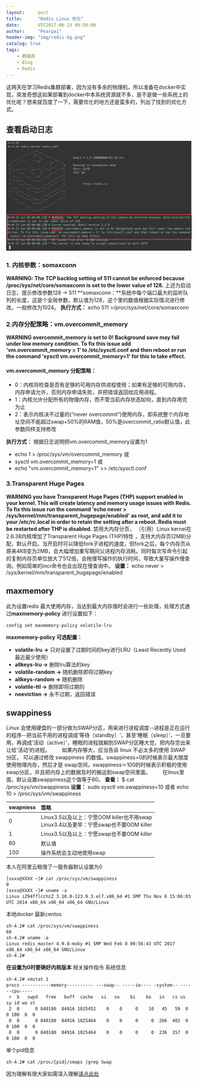 ```yaml
---
layout:     post
title:      "Redis Linux 优化"
date:       UTC2017-06-23 09:50:00
author:     "Pearpai"
header-img: "img/redis-bg.png"
catalog: true
tags:
    - 数据库
    - Blog
    - Redis
---
```

这两天在学习Redis集群部署，因为没有多余的物理机，所以准备在docker中实现，突发奇想这如果部署到docker中本系统资源就不多，是不是做一些系统上的优化呢？想来就百度了一下，需要优化的地方还是蛮多的，列出了找到的优化方式。
## 查看启动日志
![Redis 启动日志](/img/redis-start-log.png)
### 1. 内核参数：somaxconn
**WARNING: The TCP backlog setting of 511 cannot be enforced because /proc/sys/net/core/somaxconn is set to the lower value of 128.**
上述为启动日志，提示修改参数128 -> 511
**somaxconn：**系统中每个端口最大的监听队列的长度，这是个全局参数，默认值为128，这个里的数值根据实际情况进行修改。一般修改为1024。
**执行方式：** echo 511 >/proc/sys/net/core/somaxconn

### 2.内存分配策略：vm.overcommit_memory
**WARNING overcommit_memory is set to 0! Background save may fail under low memory condition. To fix this issue add 'vm.overcommit_memory = 1' to /etc/sysctl.conf and then reboot or run the command 'sysctl vm.overcommit_memory=1' for this to take effect.**

#### vm.overcommit_memory 分配策略：
- 0：内核将检查是否有足够的可用内存供进程使用；如果有足够的可用内存，内存申请允许，否则内存申请失败，并把错误返回给应用进程。
- 1：内核允许分配所有的物理内存，而不管当前内存状态如何，直到内存用完为止
- 2：表示内核决不过量的(“never overcommit”)使用内存，即系统整个内存地址空间不能超过swap+50%的RAM值，50%是overcommit_ratio默认值，此参数同样支持修改

**执行方式：**
根据日志说明把vm.overcommit_memory设置为1
- echo 1 > /proc/sys/vm/overcommit_memory 或
- sysctl vm.overcommit_memory=1 或
- echo "vm.overcommit_memory=1" >> /etc/sysctl.conf

### 3.Transparent Huge Pages
**WARNING you have Transparent Huge Pages (THP) support enabled in your kernel. This will create latency and memory usage issues with Redis. To fix this issue run the command 'echo never > /sys/kernel/mm/transparent_hugepage/enabled' as root, and add it to your /etc/rc.local in order to retain the setting after a reboot. Redis must be restarted after THP is disabled.**
禁用大内存分页，
（引用）Linux kernel在2.6.38内核增加了Transparent Huge Pages (THP)特性 ，支持大内存页(2MB)分配，默认开启。当开启时可以降低fork子进程的速度，但fork之后，每个内存页从原来4KB变为2MB，会大幅增加重写期间父进程内存消耗。同时每次写命令引起的复制内存页单位放大了512倍，会拖慢写操作的执行时间，导致大量写操作慢查询。例如简单的incr命令也会出现在慢查询中。
**设置：** echo never >  /sys/kernel/mm/transparent_hugepage/enabled

## maxmemory
此为设置redis 最大使用内存，当达到最大内存值时会进行一些处理，处理方式通过**maxmemory-policy** 进行设置如下：
```
config set maxmemory-policy volatile-lru
```
 **maxmemory-policy 可选配置：**
- **volatile-lru ->** 只对设置了过期时间的key进行LRU（Least Recently Used 最近最少使用）
- **allkeys-lru ->** 删除lru算法的key   
- **volatile-random ->** 随机删除即将过期key   
- **allkeys-random ->** 随机删除   
- **volatile-ttl ->** 删除即将过期的   
- **noeviction ->** 永不过期，返回错误  

## swappiness
Linux 会使用硬盘的一部分做为SWAP分区，用来进行进程调度--进程是正在运行的程序--把当前不用的进程调成‘等待（standby）‘，甚至‘睡眠（sleep）’，一旦要用，再调成‘活动（active）’，睡眠的进程就躺到SWAP分区睡大觉，把内存空出来让给‘活动’的进程。
　　如果内存够大，应当告诉 linux 不必太多的使用 SWAP 分区， 可以通过修改 swappiness 的数值。swappiness=0的时候表示最大限度使用物理内存，然后才是 swap空间，swappiness＝100的时候表示积极的使用swap分区，并且把内存上的数据及时的搬运到swap空间里面。
　　在linux里面，默认设置swappiness这个值等于60。
**查看：** $ cat /proc/sys/vm/swappiness
**设置：** sudo sysctl vm.swappiness=10 或者 echo 10 > /proc/sys/vm/swappiness

| swapniess      |     策略 |  
| :-------- |:--------|
| 0    |   Linux3.5以及以上：宁愿OOM killer也不用swap<br>Linux3.4以及更早：宁愿swap也不要OOM killer |
| 1    |   Linux3.5以及以上：宁愿swap也不要OOM killer |
| 60    |   默认值 |
| 100    |   	操作系统会主动地使用swap |

本人在阿里云租借了一服务器默认设置为0
```
[xxxx@XXXX ~]# cat /proc/sys/vm/swappiness
0
[xxxx@XXXX ~]# uname -a
Linux iZ94fflcchzZ 3.10.0-123.9.3.el7.x86_64 #1 SMP Thu Nov 6 15:06:03 UTC 2014 x86_64 x86_64 x86_64 GNU/Linux
```
本地docker 最新centos
```
sh-4.2# cat /proc/sys/vm/swappiness
60
sh-4.2# uname -a
Linux redis_master 4.9.8-moby #1 SMP Wed Feb 8 09:56:43 UTC 2017 x86_64 x86_64 x86_64 GNU/Linux
sh-4.2#
```
**在设置为0时要确好内核版本**
相关操作指令
系统信息
```
sh-4.2# vmstat 1
procs -----------memory---------- ---swap-- -----io---- -system-- ------cpu-----
 r  b   swpd   free   buff  cache   si   so    bi    bo   in   cs us sy id wa st
 2  0      0 840180  84916 1025452    0    0     0    10   45   59  0  0 100  0  0
 0  0      0 840180  84916 1025464    0    0     0     0  266  402  0  0 100  0  0
 0  0      0 840180  84916 1025464    0    0     0     0  236  357  0  0 100  0  0
```
单个pid信息
```
sh-4.2# cat /proc/{pid}/smaps |grep Swap
```
因为理解有限大家如需深入理解[请点此处](https://www.douban.com/note/349467816/)
